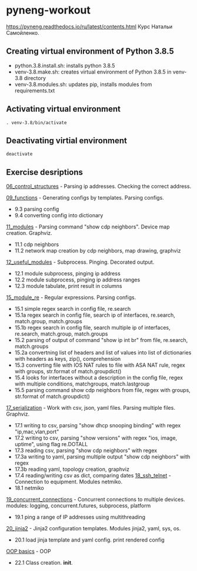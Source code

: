 # pyneng-workout
https://pyneng.readthedocs.io/ru/latest/contents.html
Курс Натальи Самойленко.


## Creating virtual environment of Python 3.8.5
- python.3.8.install.sh: installs python 3.8.5
- venv-3.8.make.sh: creates virtual environment of Python 3.8.5 in venv-3.8 directory
- venv-3.8.modules.sh: updates pip, installs modules from requirements.txt

## Activating virtual environment

    . venv-3.8/bin/activate

## Deactivating virtial environment

    deactivate


## Exercise desriptions

[06_control_structures](06_control_structures) - Parsing ip addresses. Checking the correct address.

[09_functions](09_functions) - Generating configs by templates. Parsing configs. 
  - 9.3 parsing config
  - 9.4 converting config into dictionary

[11_modules](11_modules) - Parsing command "show cdp neighbors". Device map creation. Graphviz.
  - 11.1 cdp neighbors
  - 11.2 network map creation by cdp neighbors, map drawing, graphviz
  
[12_useful_modules](12_useful_modules) - Subprocess. Pinging. Decorated output.
  - 12.1 module subprocess, pinging ip address
  - 12.2 module subprocess, pinging ip address ranges
  - 12.3 module tabulate, print result in columns

[15_module_re](15_module_re) - Regular expressions. Parsing configs.
  - 15.1  simple regex search in config file, re.search
  - 15.1a regex search in config file, search ip of interfaces, re.search, match.group, match.groups
  - 15.1b regex search in config file, search multiple ip of interfaces, re.search, match.group, match.groups
  - 15.2  parsing of output of command "show ip int br" from file, re.search, match.groups
  - 15.2a convertning list of headers and list of values into list of dictionaries with headers as keys, zip(), comprehension
  - 15.3  converting file with IOS NAT rules to file with ASA NAT rule, regex with groups, str.format of match.groupdict()
  - 15.4  looks for interfaces without a description in the config file, regex with multiple conditions, matchgroups, match.lastgroup
  - 15.5  parsing command show cdp neighbors from file, regex with groups, str.format of match.groupdict() 

[17_serialization](17_serialization) - Work with csv, json, yaml files. Parsing multiple files. Graphviz.
  - 17.1 writing to csv, parsing "show dhcp snooping binding" with regex "ip,mac,vlan,port"
  - 17.2 writing to csv, parsing "show versions" with regex "ios, image, uptime", using flag re.DOTALL
  - 17.3 reading csv, parsing "show cdp neighbors" with regex
  - 17.3a writing to yaml, parsing multiple output "show cdp neighbors" with regex
  - 17.3b reading yaml, topology creation, graphviz
  - 17.4 reading/writing csv as dict, comparing dates
[18_ssh_telnet](18_ssh_telnet) - Connection to equipment. Modules netmiko.
  - 18.1 netmiko

[19_concurrent_connections](19_concurrent_connections) - Concurrent connections to multiple devices.
modules: logging, concurrent.futures, subprocess, platform
  - 19.1 ping a range of IP addresses using multithreading

[20_jinja2](20_jinja2) - Jinja2 configuration templates. Modules jinja2, yaml, sys, os.
  - 20.1 load jinja template and yaml config. print rendered config 

[OOP basics](22_oop_basics) - OOP
  - 22.1 Class creation. __init__.
